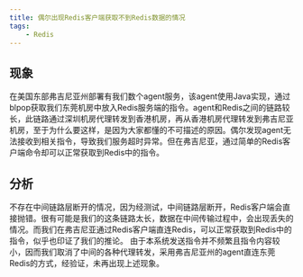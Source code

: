 ```yaml
---
title: 偶尔出现Redis客户端获取不到Redis数据的情况
tags:
    - Redis
---
```


## 现象
在美国东部弗吉尼亚州部署有我们数个agent服务，该agent使用Java实现，通过blpop获取我们东莞机房中放入Redis服务端的指令。agent和Redis之间的链路较长，此链路通过深圳机房代理转发到香港机房，再从香港机房代理转发到弗吉尼亚机房，至于为什么要这样，是因为大家都懂的不可描述的原因。偶尔发现agent无法接收到相关指令，导致我们服务超时异常。但在弗吉尼亚，通过简单的Redis客户端命令却可以正常获取到Redis中的指令。

<!--more-->

## 分析
不存在中间链路层断开的情况，因为经测试，中间链路层断开，Redis客户端会直接抛错。很有可能是我们的这条链路太长，数据在中间传输过程中，会出现丢失的情况。而我们在弗吉尼亚通过Redis客户端直连Redis，可以正常获取到Redis中的指令，似乎也印证了我们的推论。
由于本系统发送指令并不频繁且指令内容较小，因而我们取消了中间的各种代理转发，采用弗吉尼亚州的agent直连东莞Redis的方式，经验证，未再出现上述现象。
